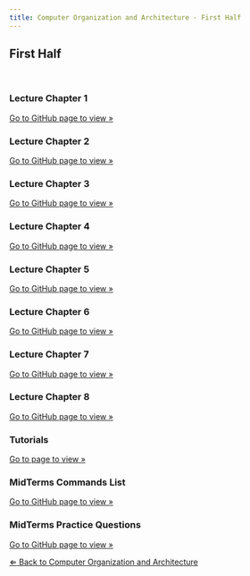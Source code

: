 ```yaml
---
title: Computer Organization and Architecture - First Half
---
```

<h2>First Half</h2>
<br>
<div class="card-div">
<div class="card">
<h3>Lecture Chapter 1</h3>
<p class="card-p"><a href="https://github.com/nailahgucon/ntu-notes-files/blob/main/computer-organization-and-architecture/First%20Half/Chapter%2001.pdf" class="card-a" target="_blank">Go to GitHub page to view &raquo;</a></p>
</div>

<div class="card">
<h3>Lecture Chapter 2</h3>
<p class="card-p"><a href="https://github.com/nailahgucon/ntu-notes-files/blob/main/computer-organization-and-architecture/First%20Half/Chapter%2002.pdf" class="card-a" target="_blank">Go to GitHub page to view &raquo;</a></p>
</div>

<div class="card">
<h3>Lecture Chapter 3</h3>
<p class="card-p"><a href="https://github.com/nailahgucon/ntu-notes-files/blob/main/computer-organization-and-architecture/First%20Half/Chapter%2003.pdf" class="card-a" target="_blank">Go to GitHub page to view &raquo;</a></p>
</div>

<div class="card">
<h3>Lecture Chapter 4</h3>
<p class="card-p"><a href="https://github.com/nailahgucon/ntu-notes-files/blob/main/computer-organization-and-architecture/First%20Half/Chapter%2004.pdf" class="card-a" target="_blank">Go to GitHub page to view &raquo;</a></p>
</div>

<div class="card">
<h3>Lecture Chapter 5</h3>
<p class="card-p"><a href="https://github.com/nailahgucon/ntu-notes-files/blob/main/computer-organization-and-architecture/First%20Half/Chapter%2005.pdf" class="card-a" target="_blank">Go to GitHub page to view &raquo;</a></p>
</div>

<div class="card">
<h3>Lecture Chapter 6</h3>
<p class="card-p"><a href="https://github.com/nailahgucon/ntu-notes-files/tree/main/computer-organization-and-architecture/First%20Half/Chapter%2006" class="card-a" target="_blank">Go to GitHub page to view &raquo;</a></p>
</div>

<div class="card">
<h3>Lecture Chapter 7</h3>
<p class="card-p"><a href="https://github.com/nailahgucon/ntu-notes-files/blob/main/computer-organization-and-architecture/First%20Half/Chapter%2007.pdf" class="card-a" target="_blank">Go to GitHub page to view &raquo;</a></p>
</div>

<div class="card">
<h3>Lecture Chapter 8</h3>
<p class="card-p"><a href="https://github.com/nailahgucon/ntu-notes-files/blob/main/computer-organization-and-architecture/First%20Half/Chapter%2008.pdf" class="card-a" target="_blank">Go to GitHub page to view &raquo;</a></p>
</div>

<div class="card">
<h3>Tutorials</h3>
<p class="card-p"><a href="/notes/computer-organization-and-architecture/first-half/first-half-tutorials/" class="card-a">Go to page to view &raquo;</a></p>
</div>

<div class="card">
<h3>MidTerms Commands List</h3>
<p class="card-p"><a href="https://github.com/nailahgucon/ntu-notes-files/blob/main/computer-organization-and-architecture/First%20Half/CZ1106%20MidTerm%20Test%20Commands.pdf" class="card-a" target="_blank">Go to GitHub page to view &raquo;</a></p>
</div>

<div class="card">
<h3>MidTerms Practice Questions</h3>
<p class="card-p"><a href="https://github.com/nailahgucon/ntu-notes-files/blob/main/computer-organization-and-architecture/First%20Half/CZ1106%20MidTerm%20Test%20Practice%20Questions.pdf" class="card-a" target="_blank">Go to GitHub page to view &raquo;</a></p>
</div>
</div>
<p><a href="/notes/computer-organization-and-architecture/"><bold>&#8656;</bold> Back to Computer Organization and Architecture</a></p>